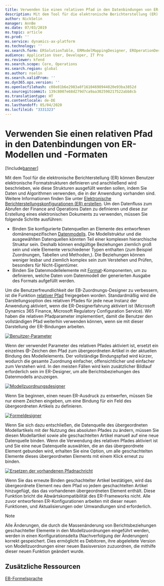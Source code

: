 ```yaml
---
title: Verwenden Sie einen relativen Pfad in den Datenbindungen von ER-Modellen und -Formaten
description: Mit dem Tool für die elektronische Berichterstellung (ER) können Benutzer elektronische Formatstrukturen definieren und anschließend wird beschrieben, wie diese Strukturen ausgefüllt werden sollen, indem Sie Daten und Algorithmen verwenden, die in der Anwendung vorhanden sind.
author: NickSelin
manager: AnnBe
ms.date: 07/03/2019
ms.topic: article
ms.prod: ''
ms.service: dynamics-ax-platform
ms.technology: ''
ms.search.form: ERSolutionTable, ERModelMappingDesigner, EROperationDesigner, ERExpressionDesignerFormula
audience: Application User, Developer, IT Pro
ms.reviewer: kfend
ms.search.scope: Core, Operations
ms.search.region: global
ms.author: nselin
ms.search.validFrom: ''
ms.dyn365.ops.version: ''
ms.openlocfilehash: c08e81b6e2983a8f16104698944820e93ba3852d
ms.sourcegitcommit: 139c8007e68d279d7ca9aa302598217522abb8cb
ms.translationtype: HT
ms.contentlocale: de-DE
ms.lasthandoff: 05/04/2020
ms.locfileid: "3331323"
---
```

# <a name="use-a-relative-path-in-data-bindings-of-er-models-and-formats"></a>Verwenden Sie einen relativen Pfad in den Datenbindungen von ER-Modellen und -Formaten

[!include[banner](../includes/banner.md)]

Mit dem Tool für die elektronische Berichterstellung (ER) können Benutzer elektronische Formatstrukturen definieren und anschließend wird beschrieben, wie diese Strukturen ausgefüllt werden sollen, indem Sie Daten und Algorithmen verwenden, die in der Anwendung vorhanden sind. Weitere Informationen finden Sie unter [Elektronische Berichterstellungskonfigurationen (ER) erstellen](electronic-reporting-configuration.md). Um den Datenfluss zum Abrufen der Finance and Operations Daten zu definieren und diese zur Erstellung eines elektronischen Dokuments zu verwenden, müssen Sie folgende Schritte ausführen:

- Binden Sie konfigurierte Datenquellen an Elemente des entworfenen domänenspezifischen [Datenmodells](general-electronic-reporting.md#data-model-and-model-mapping-components). Die Modellstruktur und die ausgewählten Datenquellen könnten Teil einer komplexen hierarchische Struktur sein. Deshalb können endgültige Beziehungen ziemlich groß sein und viele Elemente verschiedener Typen enthalten (zum Beispiel Zuordnungen, Tabellen und Methoden,). Die Beziehungen können weniger lesbar und ziemlich komplex sein zum Verstehen und Prüfen, besonders für Nicht-Eigentümer. 
- Binden Sie Datenmodellelemente mit [Format](general-electronic-reporting.md#FormatComponentOutbound)-Komponenten, um zu definieren, welche Daten vom Datenmodell der generierten Ausgabe des Formats aufgefüllt werden.

Um die Benutzerfreundlichkeit der EB-Zuordnungs-Designer zu verbessern, ist die Funktion [relativer Pfad](er-formula-language.md#relative-path) freigegeben worden. Standardmäßig wird die Darstellungsoption des relativen Pfades für jede neue Instanz der Anwendung aktiviert, wenn die ER-Designerfahrung aktiviert ist (Microsoft Dynamics 365 Finance, Microsoft Regulatory Configuration Service). Wir haben die relativen Pfadparameter implementiert, damit die Benutzer den vollständigen Pfad weiterhin verwenden können, wenn sie mit dieser Darstellung der ER-Bindungen arbeiten.

[![Benuitzer-Parameter](./media/relative-path-01.png)](./media/relative-path-01.png)

 
Wenn der verwendet Parameter des relativen Pfades aktiviert ist, ersetzt ein einzelnes @-Zeichen den Pfad zum übergeordneten Artikel in der aktuellen Bindung des Modellelements. Der vollständige Bindungspfad wird kürzer, wodurch die gesamte Zuordnung einfacher, offensichtlicher und einfacher zum Verstehen wird. In den meisten Fällen wird kein zusätzlicher Bildlauf erforderlich sein im ER-Designer, um alle Berichtsbeziehungen des Datenmodells anzuzeigen.

[![Modellzuordnungsdesigner](./media/relative-path-02.png)](./media/relative-path-02.png)
 
Wenn Sie beginnen, einen neuen ER-Ausdruck zu entwerfen, müssen Sie nur einem Zeichen eingeben, um eine Bindung für ein Feld des übergeordneten Artikels zu definieren.

[![Formeldesigner](./media/relative-path-03.png)](./media/relative-path-03.png)
 
Wenn Sie sich dazu entschließen, die Datenquelle des übergeordneten Modellartikels mit der Nutzung des absoluten Pfades zu ändern, müssen Sie diesen Modellartikel sowie alle geschachtelten Artikel manuell auf eine neue Datenquelle binden. Wenn die Verwendung des relativen Pfades aktiviert ist und Sie eine neue Datenquelle auswählen, die an das übergeordnete Element gebunden wird, erhalten Sie eine Option, um alle geschachtelten Elemente dieses übergeordneten Elements mit einem Klick erneut zu binden.

[![Ersetzen der vorhandenen Pfadnachricht](./media/relative-path-04.png)](./media/relative-path-04.png)
 
Wenn Sie das erneute Binden geschachtelter Artikel bestätigen, wird das übergeordnete Element neu dem Pfad vo jedem geschachtelten Artikel hinzugefügt, das das vorhandenen übergeordneten Element enthält.
Diese Funktion bricht die Abwärtskompatibilität des ER-Frameworks nicht. Alle zuvor entworfenen ER-Konfigurationen arbeiten mit dieser neuen Funktionen, und Aktualisierungen oder Umwandlungen sind erforderlich.

> [!NOTE]
> Alle Änderungen, die durch die Massenänderung von Berichtsbeziehungen geschachtelter Elemente in den Modellzuordnungen eingeführt werden, werden in einen Konfigurationsdelta (Nachverfolgung der Änderungen) korrekt gespeichert. Dies ermöglicht es Debitoren, ihre abgeleitete Version von Modellzuordnungen einer neuen Basisversion zuzuordnen, die mithilfe dieser neuen Funktion geändert wurde.

## <a name="additional-resources"></a>Zusätzliche Ressourcen

[EB-Formelsprache](er-formula-language.md)
